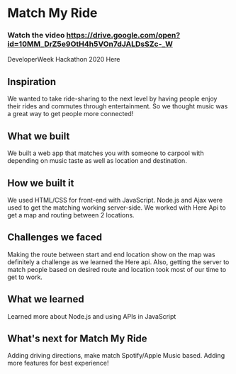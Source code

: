 # Match My Ride

### Watch the video https://drive.google.com/open?id=10MM_DrZ5e9OtH4h5VOn7dJALDsSZc-_W

DeveloperWeek Hackathon 2020 Here 

## Inspiration 

We wanted to take ride-sharing to the next level by having people enjoy their rides and commutes through entertainment. So we thought music was a great way to get people more connected! 

## What we built
We built a web app that matches you with someone to carpool with depending on music taste as well as location and destination.

## How we built it
We used HTML/CSS for front-end with JavaScript. Node.js and Ajax were used to get the matching working server-side. We worked with Here Api to get a map and routing between 2 locations.

## Challenges we faced

Making the route between start and end location show on the map was definitely a challenge as we learned the Here api. Also, getting the server to match people based on desired route and location took most of our time to get to work.

## What we learned

Learned more about Node.js and using APIs in JavaScript

## What's next for Match My Ride

Adding driving directions, make match Spotify/Apple Music based. Adding more features for best experience!



